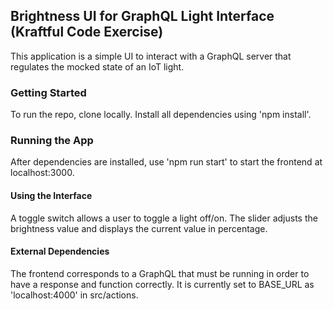 ## Brightness UI for GraphQL Light Interface (Kraftful Code Exercise)

This application is a simple UI to interact with a GraphQL server that regulates the mocked state of an IoT light.

### Getting Started

To run the repo, clone locally. Install all dependencies using 'npm install'.

### Running the App

After dependencies are installed, use 'npm run start' to start the frontend at localhost:3000.

#### Using the Interface

A toggle switch allows a user to toggle a light off/on. The slider adjusts the brightness value and displays the current value in percentage.

#### External Dependencies

The frontend corresponds to a GraphQL that must be running in order to have a response and function correctly. It is currently set to BASE_URL as 'localhost:4000' in src/actions.